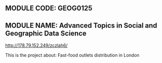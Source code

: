 ## MODULE CODE: GEOG0125
## MODULE NAME: Advanced Topics in Social and Geographic Data Science

http://178.79.152.249/zczlah6/

This is the project about:
Fast-food outlets distribution in London
